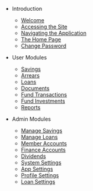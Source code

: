 - Introduction

    - [Welcome](/)
    - [Accessing the Site](access-the-site/login.md)
    - [Navigating the Application](access-the-site/navigate-the-app.md)
    - [The Home Page](access-the-site/home-page.md)
    - [Change Password](access-the-site/change-password.md)

- User Modules

    - [Savings](user-modules/savings.md)
    - [Arrears](user-modules/arrears.md)
    - [Loans](user-modules/loans.md)
    - [Documents](user-modules/documents.md)
    - [Fund Transactions](user-modules/fund-transactions.md)
    - [Fund Investments](user-modules/fund-investments.md)
    - [Reports](user-modules/reports.md)

- Admin Modules

    - [Manage Savings](admin-modules/manage-savings.md)
    - [Manage Loans](admin-modules/manage-loans.md)
    - [Member Accounts](admin-modules/member-accounts.md)
    - [Finance Accounts](admin-modules/finance-accounts.md)
    - [Dividends](admin-modules/dividends.md)
    - [System Settings](admin-modules/system-settings.md)
    - [App Settings](admin-modules/app-settings.md)
    - [Profile Settings](admin-modules/profile-settings.md)
    - [Loan Settings](admin-modules/loan-settings.md)
    
